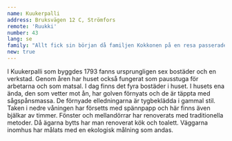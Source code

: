 ```yaml
---
name: Kuukerpalli
address: Bruksvägen 12 C, Strömfors
remote: 'Ruukki'
number: 43
lang: se
family: "Allt fick sin början då familjen Kokkonen på en resa passerade Strömfors och gjorde sitt första besök i bruket där. Det var en solig och vacker dag i juli. Sommarteatern visade pjäsen Keihäsmatkat. Stämningen var förtjusande och det gamla bruksområdet sjöd av liv. Senare på hösten råkade frun i familjen av en slump få syn på en bostadsannons från Strömfors bruk. Sirkka och Joona Kokkonen tog barnen med sig och åkte från Vanda för att se om familjen kunde hitta en semesterbostad. Det blev affär och Kuukerpalli har efter det varit i flitig användning som stuga. Familjen Kokkonen säger att den känt sig välkommen. Alla som bor i bruket är vänliga och det har varit lätt att komma med i gemenskapen på orten."
new: true
---
```

I Kuukerpalli som byggdes 1793 fanns ursprungligen sex bostäder och en verkstad. Genom åren har huset också fungerat som pausstuga för arbetarna och som matsal. I dag finns det fyra bostäder i huset. I husets ena ända, den som vetter mot ån, har golven förnyats och de är täppta med sågspånsmassa. De förnyade elledningarna är tygbeklädda i gammal stil. Taken i nedre våningen har försetts med spännpapp och här finns även bjälkar av  timmer. Fönster och mellandörrar har renoverats med traditionella metoder. Då ägarna bytts har man renoverat kök och toalett. Väggarna inomhus har målats med en ekologisk målning som andas.
